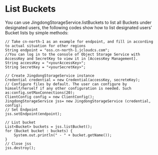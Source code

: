 # List Buckets

You can use JingdongStorageService.listBuckets to list all Buckets under designated users, the following codes show how to list designated users’ Bucket lists by simple methods:
```
// Take cn-north-1 as an example for endpoint, and fill in according to actual situation for other regions  
String endpoint = "oss.cn-north-1.jcloudcs.com";  
//You can log in to the console of Object Storage Service with AccessKey and SecretKey to view it in [AccessKey Management].  
String accessKey = "<yourAccessKey>";  
String SecretKey = "<yourSecretKey>";  
  
// Create JingdongStorageService instance  
Credential credential = new Credential(accessKey, secreteKey);  
// Configure files by default. The user can configure by himself/herself if any other configuration is needed. Such as:config.setMaxConnections(20);  
ClientConfig config = new ClientConfig();  
JingdongStorageService jss= new JingdongStorageService (credential, config);  
// Set Endpoint  
jss.setEndpoint(endpoint);  
      
// List bucket  
List<Bucket> buckets = jss.listBucket();  
for (Bucket bucket : buckets) {  
    System.out.println(" - " + bucket.getName());  
}  
// Close jss  
jss.destroy();
```
